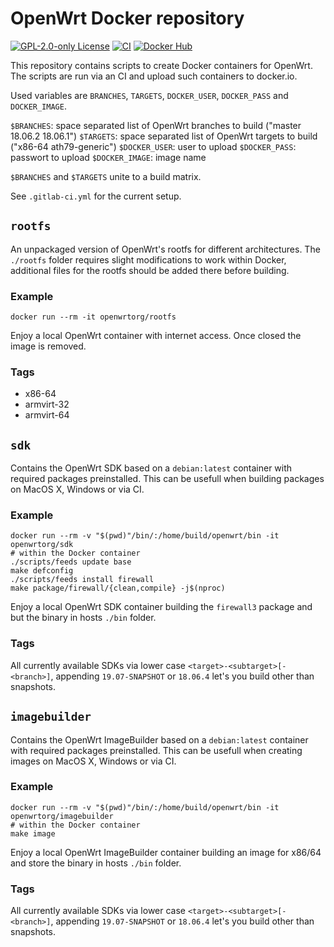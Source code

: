 # OpenWrt Docker repository

[![GPL-2.0-only License][license-badge]][license-ref]
[![CI][ci-badge]][ci-ref]
[![Docker Hub][docker-hub-badge]][docker-hub-ref]

This repository contains scripts to create Docker containers for OpenWrt. The
scripts are run via an CI and upload such containers to docker.io.

Used variables are `BRANCHES`, `TARGETS`, `DOCKER_USER`, `DOCKER_PASS` and `DOCKER_IMAGE`.

`$BRANCHES`: space separated list of OpenWrt branches to build ("master 18.06.2 18.06.1")
`$TARGETS`: space separated list of OpenWrt targets to build ("x86-64 ath79-generic")
`$DOCKER_USER`: user to upload
`$DOCKER_PASS`: passwort to upload
`$DOCKER_IMAGE`: image name

`$BRANCHES` and `$TARGETS` unite to a build matrix.

See `.gitlab-ci.yml` for the current setup.

## `rootfs`

An unpackaged version of OpenWrt's rootfs for different architectures. The
`./rootfs` folder requires slight modifications to work within Docker,
additional files for the rootfs should be added there before building.

### Example

    docker run --rm -it openwrtorg/rootfs

Enjoy a local OpenWrt container with internet access. Once closed the image is
removed.

### Tags

* x86-64
* armvirt-32
* armvirt-64

## `sdk`

Contains the OpenWrt SDK based on a `debian:latest` container with required
packages preinstalled. This can be usefull when building packages on MacOS X,
Windows or via CI.

### Example

    docker run --rm -v "$(pwd)"/bin/:/home/build/openwrt/bin -it openwrtorg/sdk
    # within the Docker container
    ./scripts/feeds update base
    make defconfig
    ./scripts/feeds install firewall
    make package/firewall/{clean,compile} -j$(nproc)

Enjoy a local OpenWrt SDK container building the `firewall3` package and but the
binary in hosts `./bin` folder.

### Tags


All currently available SDKs via lower case `<target>-<subtarget>[-<branch>]`,
appending `19.07-SNAPSHOT` or `18.06.4` let's you build other than snapshots.

## `imagebuilder`

Contains the OpenWrt ImageBuilder based on a `debian:latest` container with
required packages preinstalled. This can be usefull when creating images on
MacOS X, Windows or via CI.

### Example

    docker run --rm -v "$(pwd)"/bin/:/home/build/openwrt/bin -it openwrtorg/imagebuilder
    # within the Docker container
    make image

Enjoy a local OpenWrt ImageBuilder container building an image for x86/64 and
store the binary in hosts `./bin` folder.

### Tags

All currently available SDKs via lower case `<target>-<subtarget>[-<branch>]`,
appending `19.07-SNAPSHOT` or `18.06.4` let's you build other than snapshots.

[ci-badge]: https://code.fe80.eu/openwrt/docker/badges/master/pipeline.svg
[ci-ref]: https://code.fe80.eu/openwrt/docker/commits/master
[docker-hub-badge]: https://img.shields.io/badge/docker--hub-openwrtorg-blue.svg?style=flat-square
[docker-hub-ref]: https://hub.docker.com/u/openwrtorg
[license-badge]: https://img.shields.io/github/license/openwrt/docker.svg?style=flat-square
[license-ref]: LICENSE
